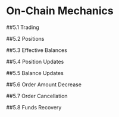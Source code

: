 # On-Chain Mechanics

##5.1 Trading

##5.2 Positions

##5.3 Effective Balances

##5.4 Position Updates

##5.5 Balance Updates

##5.6 Order Amount Decrease

##5.7 Order Cancellation

##5.8 Funds Recovery
